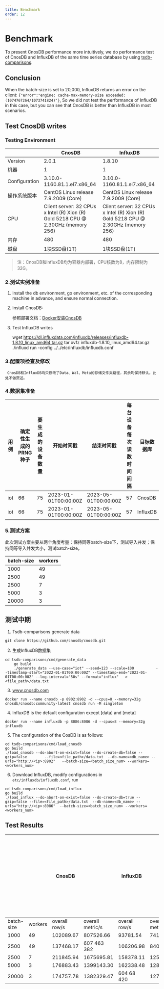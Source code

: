 ```yaml
---
title: Benchmark
order: 12
---
```


# Benchmark

To present CnosDB performance more intuitively, we do performance test of CnosDB and InfluxDB of the same time series database by using [tsdb-comparisons](https://github.com/cnosdb/tsdb-comparisons).

## Conclusion

When the batch-size is set to 20,000, InfluxDB returns an error on the client: `{"error":"engine: cache-max-memory-size exceeded: (1074767264/1073741824)"}`, So we did not test the performance of InfluxDB in this case, but you can see that CnosDB is better than InfluxDB in most scenarios.

## Test CnosDB writes

### Testing Environment

|               | CnosDB                                                                                                                                                                                 | InfluxDB                                                                                                                                                                               |
| ------------- | -------------------------------------------------------------------------------------------------------------------------------------------------------------------------------------- | -------------------------------------------------------------------------------------------------------------------------------------------------------------------------------------- |
| Version       | 2.0.1                                                                                                                                                  | 1.8.10                                                                                                                                                 |
| 机器            | 1                                                                                                                                                                                      | 1                                                                                                                                                                                      |
| Configuration | 3.10.0-1160.81.1.el7.x86_64                                       | 3.10.0-1160.81.1.el7.x86_64                                       |
| 操作系统版本        | CentOS Linux release 7.9.2009 (Core)                                                                                                | CentOS Linux release 7.9.2009 (Core)                                                                                                |
| CPU           | Client server: 32 CPUs x Intel (R) Xion (R) Gold 5218 CPU @ 2.30GHz (memory 256) | Client server: 32 CPUs x Intel (R) Xion (R) Gold 5218 CPU @ 2.30GHz (memory 256) |
| 内存            | 480                                                                                                                                                                                    | 480                                                                                                                                                                                    |
| 磁盘            | 1块SSD盘(1T)                                                                                                                                                          | 1块SSD盘(1T)                                                                                                                                                          |

> 注：CnosDB和InfluxDB均为容器内部署，CPU核数为8，内存限制为32G。

### 2.测试实例准备

1. Install the db environment, go environment, etc. of the corresponding machine in advance, and ensure normal connection.

2. Install CnosDB:

   参照部署文档：[Docker安装CnosDB](../start/install.md)

3. Test InfluxDB writes

   wget https://dl.influxdata.com/influxdb/releases/influxdb-1.8.10_linux_amd64.tar.gz
   tar xvfz influxdb-1.8.10_linux_amd64.tar.gz
   ./influxd run -config ../../etc/influxdb/influxdb.conf

### 3.配置项检查及修改

```
 CnosDB和InfluxDB均只修改了Data、Wal、Meta的存储文件夹路径，其余均保持默认，此处不做赘述。
```

### 4.数据集准备

| 用例  | 确定性生成的PRNG种子 | 要生成的设备数量 | 开始时间戳                                                | 结束时间戳                                                | 每台设备每次读数时间间隔 | 目标数据库    | 数据量大小 | 数据行数       |
| --- | ------------ | -------- | ---------------------------------------------------- | ---------------------------------------------------- | ------------ | -------- | ----- | ---------- |
| iot | 66           | 75       | 2023-01-01T00:00:00Z | 2023-05-01T00:00:00Z | 57           | CnosDB   | 8G    | 37,342,964 |
| iot | 66           | 75       | 2023-01-01T00:00:00Z | 2023-05-01T00:00:00Z | 57           | InfluxDB | 8G    | 37,342,964 |

### 5.测试方案

此次测试方案主要从两个角度考量：保持同等batch-size下，测试导入并发；保持同等导入并发大小，测试batch-size。

| batch-size | workers |
| ---------- | ------- |
| 1000       | 49      |
| 2500       | 49      |
| 2500       | 7       |
| 5000       | 3       |
| 20000      | 3       |

## 测试中期

1. Tsdb-comparisons generate data

```shell
git clone https://github.com/cnosdb/cnosdb.git
```

2. 生成InfluxDB数据集

```shell
cd tsdb-comparisons/cmd/generate_data
   	go build
   	./generate_data --use-case="iot" --seed=123 --scale=100          --timestamp-start="2022-01-01T00:00:00Z" --timestamp-end="2023-01-01T00:00:00Z" --log-interval="50s" --format="influx"   > <file_path>/data.txt
```

3. www.cnosdb.com

```shell
docker run --name cnosdb -p 8902:8902 -d --cpus=8 --memory=32g cnosdb/cnosdb:community-latest cnosdb run -M singleton
```

4. InfluxDB is the default configuration except [data] and [meta]

```shell
docker run --name influxdb -p 8086:8086 -d --cpus=8 --memory=32g influxdb
```

5. The configuration of the CosDB is as follows:

```shell
cd tsdb-comparisons/cmd/load_cnosdb
go build
./load_cnosdb --do-abort-on-exist=false --do-create-db=false --gzip=false        --file=<file_path>/data.txt  --db-name=<db_name> --urls="http://<ip>:8902"   --batch-size=<batch_size_num> --workers=<workers_num>
```

6. Download InfluxDB, modify configurations in `etc/influxdb/influxdb.conf`, run

```shell
cd tsdb-comparisons/cmd/load_influx
go build
./load_influx --do-abort-on-exist=false --do-create-db=true --gzip=false --file=<file_path>/data.txt  --db-name=<db_name> --urls="http://<ip>:8086"  --batch-size=<batch_size_num> --workers=<workers_num>
```

## Test Results

|            |         | CnosDB                    |                            | InfluxDB                  |                            | With the increase of concurrent numbers, performance in some scenarios will also be improved, and CnosDB performance has a higher ceiling. |
| ---------- | ------- | ------------------------- | -------------------------- | ------------------------- | -------------------------- | ---------------------------------------------------------------------------------------------------------------------------------------------------------- |
| batch-size | workers | overall row/s             | overall metric/s           | overall row/s             | overall metric/s           |                                                                                                                                                            |
| 1000       | 49      | 102089.67 | 807526.66  | 93781.54  | 741809.55  | 518                                                                                                                                                        |
| 2500       | 49      | 137468.17 | 607 463 382                | 106206.98 | 840094.40  | 330                                                                                                                                                        |
| 2500       | 7       | 211845.94 | 1675695.81 | 158378.11 | 1252766.68 | 43                                                                                                                                                         |
| 5000       | 3       | 176883.43 | 1399143.30 | 162338.48 | 1284093.14 | 518                                                                                                                                                        |
| 20000      | 3       | 174757.78 | 1382329.47 | 604 68 420                | 1270551.00 | 518                                                                                                                                                        |
